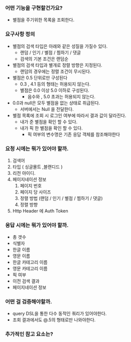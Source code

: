### 어떤 기능을 구현할건가요?

- 별점을 주기위한 목록을 조회한다.

### 요구사항 정의

- 별점의 검색 타입은 아래와 같은 성질을 가질수 있다.
    - 랜덤 / 인기 / 별점 / 찜하기 / 댓글
    - 검색의 기본 조건은 랜덤순
- 별점의 검색 타입과 별개로 정렬 방향은 지정된다.
    - 랜덤의 경우에는 정렬 조건이 무시된다.
- 별점은 0.5 단위로만 구성된다
    - 0.3 , 4.1 등의 형태는 허용되지 않는다.
    - 별점은 0.0 이상 5.0 이하로 구성된다.
        - 음수와 , 5.0 초과는 허용되지 않는다.
- 0.0과 null은 모두 별점을 없는 상태로 취급된다.
    - 서버에서는 Null 을 전달한다.
- 별점 목록에 조회 시 로그인 여부에 따라서 결과 값이 달라진다.
    - 내가 준 별점을 확인 할 수 있다.
    - 내가 픽 한 별점을 확인 할 수 있다.
        - 픽 여부의 변수명은 기존 응답 객체를 참조해야한다

### 요청 시에는 뭐가 있어야 할까.

1. 검색어
2. 타입 ( 싱글몰트 ,블랜디드 )
3. 리전 아이디.
4. 페이지네이션 정보
    1. 페이지 번호
    2. 페이지 당 사이즈
    3. 정렬 방법 (랜덤 / 인기 / 별점 / 찜하기 / 댓글)
    4. 정렬 방향
5. Http Header 에 Auth Token

### 응답 시에는 뭐가 있어야 할까.

- 총 갯수
- 식별자
- 한글 이름
- 영문 이름
- 한글 카테고리 이름
- 영문 카테고리 이름
- 픽 여부
- 이전 검색 결과
- 페이지네이션 정보

### 어떤 걸 검증해야할까.

- query DSL을 통한 다수 동적인 쿼리가 있어야한다.
- 조회 결과에서도 @.5의 형태로만 나와야한다.

### 추가적인 참고 요소는?

